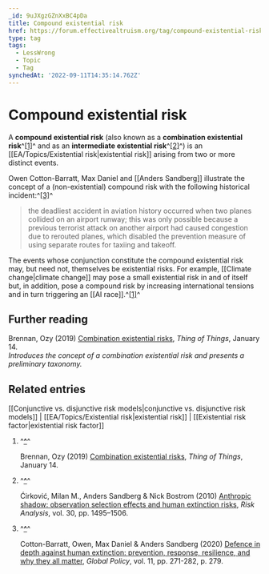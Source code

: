 ```yaml
---
_id: 9uJXgzGZnXxBC4pDa
title: Compound existential risk
href: https://forum.effectivealtruism.org/tag/compound-existential-risk
type: tag
tags:
  - LessWrong
  - Topic
  - Tag
synchedAt: '2022-09-11T14:35:14.762Z'
---
```

# Compound existential risk

A **compound existential risk** (also known as a **combination existential risk**^[\[1\]](#fnuwelfopicnl)^ and as an **intermediate existential risk**^[\[2\]](#fn3e80v29nbqb)^) is an [[EA/Topics/Existential risk|existential risk]] arising from two or more distinct events.

Owen Cotton-Barratt, Max Daniel and [[Anders Sandberg]] illustrate the concept of a (non-existential) compound risk with the following historical incident:^[\[3\]](#fnl4tyw93g0v)^

> the deadliest accident in aviation history occurred when two planes collided on an airport runway; this was only possible because a previous terrorist attack on another airport had caused congestion due to rerouted planes, which disabled the prevention measure of using separate routes for taxiing and takeoff.

The events whose conjunction constitute the compound existential risk may, but need not, themselves be existential risks. For example, [[Climate change|climate change]] may pose a small existential risk in and of itself but, in addition, pose a compound risk by increasing international tensions and in turn triggering an [[AI race]].^[\[1\]](#fnuwelfopicnl)^

Further reading
---------------

Brennan, Ozy (2019) [Combination existential risks](https://thingofthings.wordpress.com/2019/01/14/combination-existential-risks/), *Thing of Things*, January 14.  
*Introduces the concept of a combination existential risk and presents a preliminary taxonomy.*

Related entries
---------------

[[Conjunctive vs. disjunctive risk models|conjunctive vs. disjunctive risk models]] | [[EA/Topics/Existential risk|existential risk]] | [[Existential risk factor|existential risk factor]]

1.  ^**[^](#fnrefuwelfopicnl)**^
    
    Brennan, Ozy (2019) [Combination existential risks](https://thingofthings.wordpress.com/2019/01/14/combination-existential-risks/), *Thing of Things*, January 14.
    
2.  ^**[^](#fnref3e80v29nbqb)**^
    
    Ćirković, Milan M., Anders Sandberg & Nick Bostrom (2010) [Anthropic shadow: observation selection effects and human extinction risks](http://doi.org/10.1111/j.1539-6924.2010.01460.x), *Risk Analysis*, vol. 30, pp. 1495–1506.
    
3.  ^**[^](#fnrefl4tyw93g0v)**^
    
    Cotton-Barratt, Owen, Max Daniel & Anders Sandberg (2020) [Defence in depth against human extinction: prevention, response, resilience, and why they all matter](http://doi.org/10.1111/1758-5899.12786), *Global Policy*, vol. 11, pp. 271-282, p. 279.